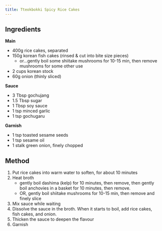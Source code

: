 ```yaml
---
title: Tteokbokki Spicy Rice Cakes
---
```


## Ingredients

**Main**

-   400g rice cakes, separated
-   150g korean fish cakes (rinsed & cut into bite size pieces)
    -   or…gently boil some shiitake mushrooms for 10-15 min, then remove mushrooms for some other use
-   2 cups korean stock
-   60g onion (thinly sliced)

**Sauce**

-   3 Tbsp gochujang
-   1.5 Tbsp sugar
-   1 Tbsp soy sauce
-   1 tsp minced garlic
-   1 tsp gochugaru

**Garnish**

-   1 tsp toasted sesame seeds
-   1 tsp sesame oil
-   1 stalk green onion, finely chopped

## Method

1.  Put rice cakes into warm water to soften, for about 10 minutes
2.  Heat broth
    -   gently boil dashima (kelp) for 10 minutes, then remove, then gently boil anchovies in a basket for 10 minutes, then remove.
    -   OR, gently boil shiitake mushrooms for 10-15 min, then remove and finely slice
3.  Mix sauce while waiting
4.  Dissolve the sauce in the broth. When it starts to boil, add rice cakes, fish cakes, and onion.
5.  Thicken the sauce to deepen the flavour
6.  Garnish
